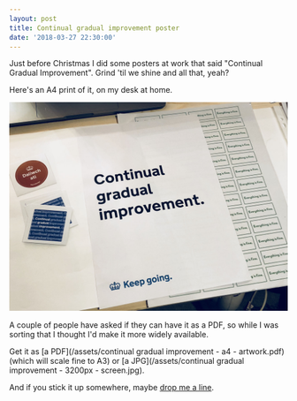 ```yaml
---
layout: post
title: Continual gradual improvement poster
date: '2018-03-27 22:30:00'
---
```

Just before Christmas I did some posters at work that said "Continual Gradual Improvement". Grind 'til we shine and all that, yeah?

Here's an A4 print of it, on my desk at home.

![The Continual Gradual Improvement poster on my study desk. Out of shot is all the shit I don't want you to see.](/assets/continual-gradual-improvement-shot.jpg)

A couple of people have asked if they can have it as a PDF, so while I was sorting that I thought I'd make it more widely available.

Get it as [a PDF](/assets/continual gradual improvement - a4 - artwork.pdf) (which will scale fine to A3) or [a JPG](/assets/continual gradual improvement - 3200px - screen.jpg).

And if you stick it up somewhere, maybe [drop me a line](/contact).
